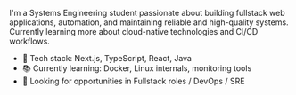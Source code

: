 I'm a Systems Engineering student passionate about building fullstack web applications, automation, and maintaining reliable and high-quality systems.
Currently learning more about cloud-native technologies and CI/CD workflows.

- 🔧 Tech stack: Next.js, TypeScript, React, Java
- 📚 Currently learning: Docker, Linux internals, monitoring tools
- 💼 Looking for opportunities in Fullstack roles / DevOps / SRE

